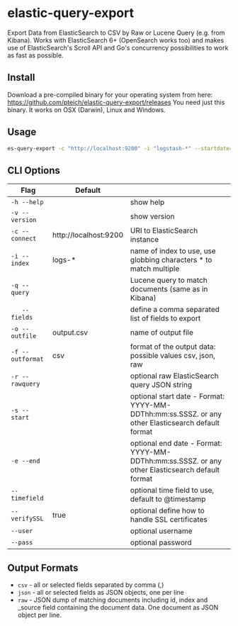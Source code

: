 # elastic-query-export

Export Data from ElasticSearch to CSV by Raw or Lucene Query (e.g. from Kibana).
Works with ElasticSearch 6+ (OpenSearch works too) and makes use of ElasticSearch's Scroll API and Go's
concurrency possibilities to work as fast as possible.

## Install

Download a pre-compiled binary for your operating system from here: https://github.com/pteich/elastic-query-export/releases
You need just this binary. It works on OSX (Darwin), Linux and Windows.

## Usage

````bash
es-query-export -c "http://localhost:9200" -i "logstash-*" --startdate="2019-04-04T12:15:00" --fields="RemoteHost,RequestTime,Timestamp,RequestUri,RequestProtocol,Agent" -q "RequestUri:*export*"
````

## CLI Options

| Flag         | Default               |                | 
|--------------|-----------------------|----------------|
| `-h --help`    |                       | show help      |
| `-v --version` |                       | show version   |
| `-c --connect` | http://localhost:9200 | URI to ElasticSearch instance  | 
| `-i --index`   | logs-*                | name of index to use, use globbing characters * to match multiple |
| `-q --query`   |                       | Lucene query to match documents (same as in Kibana) |
| `   --fields`  |                       | define a comma separated list of fields to export |
| `-o --outfile` | output.csv            | name of output file |
| `-f --outformat` | csv            | format of the output data: possible values csv, json, raw |
| `-r --rawquery`|                       | optional raw ElasticSearch query JSON string |
| `-s --start`   |                       | optional start date - Format: YYYY-MM-DDThh:mm:ss.SSSZ. or any other Elasticsearch default format |
| `-e --end`     |                       | optional end date - Format: YYYY-MM-DDThh:mm:ss.SSSZ. or any other Elasticsearch default format |
| `--timefield`  |                       | optional time field to use, default to @timestamp |
| `--verifySSL`  | true                  | optional define how to handle SSL certificates |
| `--user`       |                       | optional username |
| `--pass`       |                       | optional password |

## Output Formats

- `csv` - all or selected fields separated by comma (,)
- `json` - all or selected fields as JSON objects, one per line
- `raw` - JSON dump of matching documents including id, index and _source field containing the document data. One document as JSON object per line.
